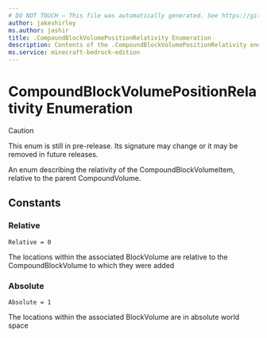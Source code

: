 ```yaml
---
# DO NOT TOUCH — This file was automatically generated. See https://github.com/mojang/minecraftapidocsgenerator to modify descriptions, examples, etc.
author: jakeshirley
ms.author: jashir
title: .CompoundBlockVolumePositionRelativity Enumeration
description: Contents of the .CompoundBlockVolumePositionRelativity enumeration.
ms.service: minecraft-bedrock-edition
---
```

# CompoundBlockVolumePositionRelativity Enumeration

> [!CAUTION]
> This enum is still in pre-release.  Its signature may change or it may be removed in future releases.

An enum describing the relativity of the CompoundBlockVolumeItem, relative to the parent CompoundVolume.

## Constants
### **Relative**
`Relative = 0`

The locations within the associated BlockVolume are relative to the CompoundBlockVolume to which they were added
### **Absolute**
`Absolute = 1`

The locations within the associated BlockVolume are in absolute world space
